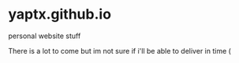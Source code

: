 # yaptx.github.io
personal website stuff

There is a lot to come but im not sure if i'll be able to deliver in time (
